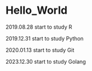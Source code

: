 # Hello_World

2019.08.28 start to study R

2019.12.31 start to study Python

2020.01.13 start to study Git

2023.12.30 start to study Golang
